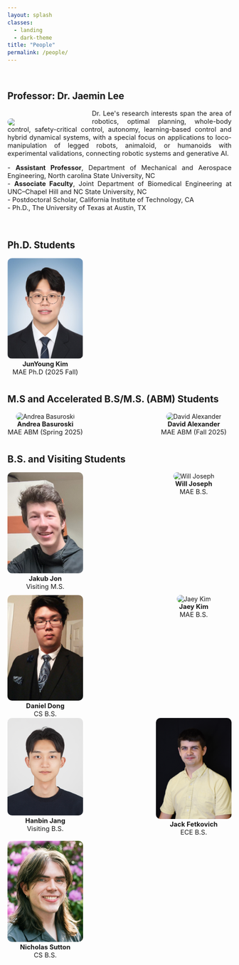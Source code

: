 ```yaml
---
layout: splash
classes:
  - landing
  - dark-theme
title: "People"
permalink: /people/
---
```


<br>

## Professor: Dr. Jaemin Lee

<img src="/assets/images/Jaemin5.jpg" align="left" width="170px" style="margin-right: 20px;margin-top: 20px;border-radius: 10px;"/>
<p style="text-align: justify;font-size:11pt;">
  Dr. Lee's research interests span the area of robotics, optimal planning, whole-body control, safety-critical control, autonomy, learning-based control and hybrid dynamical systems, with a special focus on applications to loco-manipulation of legged robots, animaloid, or humanoids with experimental validations, connecting robotic systems and generative AI.<br>
</p>  

<p style="text-align: justify;font-size:11pt;">
  - <b>Assistant Professor</b>, Department of Mechanical and Aerospace Engineering, North carolina State University, NC <br>
  - <b>Associate Faculty</b>, Joint Department of Biomedical Engineering at UNC–Chapel Hill and NC State University, NC <br>
  - Postdoctoral Scholar, California Institute of Technology, CA <br>
  - Ph.D., The University of Texas at Austin, TX <br>
<!--   - M.S., Seoul National University, South Korea <br> -->
</p>

<br>


<!--  <p style="text-align: justify;font-size:11pt;">
MAE Cources <br>
  - Undergraduate: MAE 435 Principles of Automatic Control (Spring) <br>
  - Graduate: MAE 589 Fundamentals for Modern Robotics (2025 Fall), MAE 789 Advanced Planning and Control for Robots (2026 Fall)
</p>

<p style="text-align: justify;font-size:11pt;">
Academic Service <br>
  - Associate Editor, IEEE Robotics and Automation Letter (IEEE RA-L), IEEE International Conference on Robotics and Automation (ICRA) <br>
  - Reviewer, IEEE Transactions on Robotics (IEEE T-RO), IEEE Robotics and Automation Letter (IEEE RA-L), IEEE International Conference on Robotics and Automation (ICRA),  IEEE International Conference on Intelligent Robots and Systems (IROS), IEEE Conference on Decision and Control (CDC), American Control Conference (ACC), Robotica, ASME Journal of Dynamic Systems, Measurement and Control, Autonomous Robots (AURO), IEEE Transaction on Industrial Electronics (TIE), IEEE Control Systems Letters (L-CSS)
</p> -->

## Ph.D. Students
<div style="display: flex; justify-content: space-between; flex-wrap: wrap; gap: 10px;">
  <div style="text-align: center; width: 170px;">
    <img src="/assets/images/Junyoung.jpg" style="width: 100%;border-radius: 10px;" alt="JunYoung Kim" />
    <p style="font-size:11pt;margin: 0;"> <b>JunYoung Kim</b> <br> 
    MAE Ph.D (2025 Fall) <br>  
    </p>
  </div>

  <div style="width: 170px;"></div>

  <div style="width: 170px;"></div>

  <div style="width: 170px;"></div>
  
</div>

<p> </p>

## M.S and Accelerated B.S/M.S. (ABM) Students
<div style="display: flex; justify-content: space-between; flex-wrap: wrap; gap: 10px;">
  <div style="text-align: center; width: 170px;">
    <img src="/assets/images/Andrea.jpg" style="width: 100%;border-radius: 10px;" alt="Andrea Basuroski"/>
    <p style="font-size:11pt;margin: 0;"> <b>Andrea Basuroski</b> <br>
       MAE ABM (Spring 2025)
    </p>
  </div>
  <div style="text-align: center; width: 170px;">
    <img src="/assets/images/robot_logo.png" style="width: 100%;border-radius: 10px;" alt="David Alexander"/>
    <p style="font-size:11pt;margin: 0;"> <b>David Alexander</b> <br>
       MAE ABM (Fall 2025)
    </p>
  </div>
      <!-- 3rd of 4 columns (empty) -->
  <div style="width: 170px;"></div>

  <!-- 4th of 4 columns (empty) -->
  <div style="width: 170px;"></div>
</div>

<p> </p>

## B.S. and Visiting Students



<div style="display: flex; justify-content: space-between; flex-wrap: wrap; gap: 10px; ">
  <div style="text-align: center; width: 170px;">
    <img src="/assets/images/Jakub_jon.jpg" style="width: 100%;border-radius: 10px;" alt="Jakub Jon"/>
    <p style="font-size:11pt;margin: 0;"> <b>Jakub Jon</b> <br> 
    Visiting M.S.
    </p>
  </div>    
    <div style="text-align: center; width: 170px;">
    <img src="/assets/images/Will.jpg" style="width: 100%;border-radius: 10px;" alt="Will Joseph"/>
    <p style="font-size:11pt;margin: 0;"> <b>Will Joseph</b> <br>
    MAE B.S.
    </p>
  </div>  
  <div style="text-align: center; width: 170px;">
    <img src="/assets/images/daniel_dong.jpg" style="width: 100%;border-radius: 10px;" alt="Daniel Dong"/>
    <p style="font-size:11pt;margin: 0;"> <b>Daniel Dong</b> <br>
    CS B.S.
    </p>
  </div>
  <div style="text-align: center; width: 170px;">
   <img src="/assets/images/Jaey_Kim.jpg" style="width: 100%;border-radius: 10px;" alt="Jaey Kim"/>
    <p style="font-size:11pt;margin: 0;"> <b>Jaey Kim</b> <br>
    MAE B.S.
    </p>
  </div>
</div> 

 <div style="display: flex; justify-content: space-between; flex-wrap: wrap; gap: 10px; "> 
   <div style="text-align: center; width: 170px;">
    <img src="/assets/images/hanbin_Jang.jpg" style="width: 100%;border-radius: 10px;" alt="Hanbin Jang"/>
    <p style="font-size:11pt;margin: 0;"> <b>Hanbin Jang</b> <br>
    Visiting B.S. 
    </p>
  </div>  
  <div style="text-align: center; width: 170px;">
    <img src="/assets/images/Jack.jpg" style="width: 100%;border-radius: 10px;" alt="Jack Fetkovich"/>
    <p style="font-size:11pt;margin: 0;"> <b>Jack Fetkovich</b> <br>
      ECE B.S.
    </p>
  </div>
    <div style="text-align: center; width: 170px;">
    <img src="/assets/images/nwsutton.jpg" style="width: 100%;border-radius: 10px;" alt="
Nicholas Sutton"/>
    <p style="font-size:11pt;margin: 0;"> <b>
Nicholas Sutton</b> <br>
     CS B.S.
    </p>
  </div>

  <!-- 4th of 4 columns (empty) -->
  <div style="width: 170px;"></div>
   
<!--   <div style="text-align: center; width: 170px;">
    <img src="/assets/images/robot_logo.png" style="width: 100%;" alt="Person2"/>
    <p style="font-size:11pt;margin: 0;"> <b>Future Student</b> <br>
    </p>
  </div>
  <div style="text-align: center; width: 170px;">
    <img src="/assets/images/robot_logo.png" style="width: 100%;" alt="Person2"/>
    <p style="font-size:11pt;margin: 0;"> <b>Future Student</b> <br>
    </p>
  </div> -->
</div>


